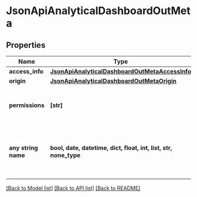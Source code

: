 # JsonApiAnalyticalDashboardOutMeta


## Properties
Name | Type | Description | Notes
------------ | ------------- | ------------- | -------------
**access_info** | [**JsonApiAnalyticalDashboardOutMetaAccessInfo**](JsonApiAnalyticalDashboardOutMetaAccessInfo.md) |  | [optional] 
**origin** | [**JsonApiAnalyticalDashboardOutMetaOrigin**](JsonApiAnalyticalDashboardOutMetaOrigin.md) |  | [optional] 
**permissions** | **[str]** | List of valid permissions for a logged-in user. | [optional] 
**any string name** | **bool, date, datetime, dict, float, int, list, str, none_type** | any string name can be used but the value must be the correct type | [optional]

[[Back to Model list]](../README.md#documentation-for-models) [[Back to API list]](../README.md#documentation-for-api-endpoints) [[Back to README]](../README.md)


